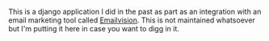 
This is a django application I did in the past as part as an integration
with an email marketing tool called [Emailvision][ev]. This is not
maintained whatsoever but I'm putting it here in case you want to digg in
it.

[ev]: http://www.emailvision.com/
